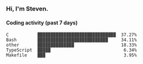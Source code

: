### Hi, I'm Steven.

#### Coding activity (past 7 days)
```
C           ▓▓▓▓▓▓▓▓▓▓▓▓▓▓▓▓▓▓▓▓▓▓▓▓▓▓▓▓▓▓  37.27%
Bash        ▓▓▓▓▓▓▓▓▓▓▓▓▓▓▓▓▓▓▓▓▓▓▓▓▓▓▓     34.11%
other       ▓▓▓▓▓▓▓▓▓▓▓▓▓▓                  18.33%
TypeScript  ▓▓▓▓▓                            6.34%
Makefile    ▓▓▓                              3.95%
```
